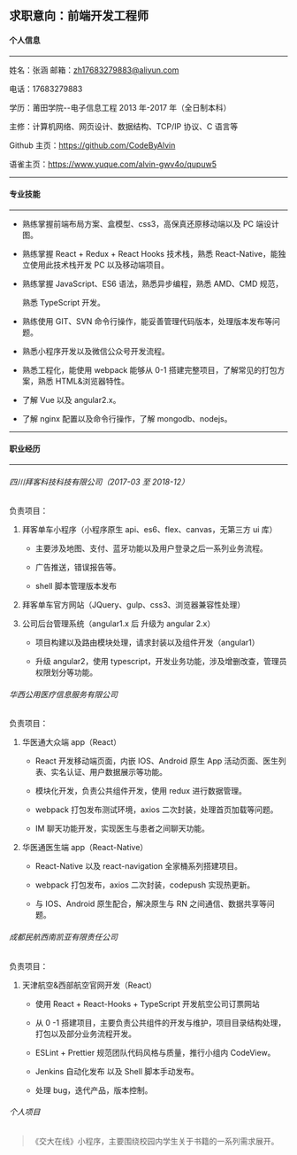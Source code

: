 ## 求职意向：前端开发工程师

#### 个人信息

---

姓名：张涵 邮箱：zh17683279883@aliyun.com

电话：17683279883

学历：莆田学院--电子信息工程 2013 年-2017 年（全日制本科）

主修：计算机网络、网页设计、数据结构、TCP/IP 协议、C 语言等

Github 主页：https://github.com/CodeByAlvin

语雀主页：https://www.yuque.com/alvin-gwv4o/qupuw5

---

#### 专业技能

---

- 熟练掌握前端布局方案、盒模型、css3，高保真还原移动端以及 PC 端设计图。

- 熟练掌握 React + Redux + React Hooks 技术栈，熟悉 React-Native，能独立使用此技术栈开发 PC 以及移动端项目。

- 熟练掌握 JavaScript、ES6 语法，熟悉异步编程，熟悉 AMD、CMD 规范，

  熟悉 TypeScript 开发。

- 熟练使用 GIT、SVN 命令行操作，能妥善管理代码版本，处理版本发布等问题。

- 熟悉小程序开发以及微信公众号开发流程。

- 熟悉工程化，能使用 webpack 能够从 0-1 搭建完整项目，了解常见的打包方案，熟悉 HTML&浏览器特性。

- 了解 Vue 以及 angular2.x。

- 了解 nginx 配置以及命令行操作，了解 mongodb、nodejs。

---

#### 职业经历

---

###### 四川拜客科技科技有限公司（2017-03 至 2018-12）

负责项目：

1. 拜客单车小程序（小程序原生 api、es6、flex、canvas，无第三方 ui 库）

   - 主要涉及地图、支付、蓝牙功能以及用户登录之后一系列业务流程。

   - 广告推送，错误报告等。

   - shell 脚本管理版本发布

2. 拜客单车官方网站（JQuery、gulp、css3、浏览器兼容性处理）

3. 公司后台管理系统（angular1.x 后 升级为 angular 2.x）

   - 项目构建以及路由模块处理，请求封装以及组件开发（angular1）

   - 升级 angular2，使用 typescript，开发业务功能，涉及增删改查，管理员权限划分等功能。

###### 华西公用医疗信息服务有限公司

负责项目：

1. 华医通大众端 app（React）

   - React 开发移动端页面，内嵌 IOS、Android 原生 App 活动页面、医生列表、实名认证、用户数据展示等功能。

   - 模块化开发，负责公共组件开发，使用 redux 进行数据管理。

   - webpack 打包发布测试环境，axios 二次封装，处理首页加载等问题。

   - IM 聊天功能开发，实现医生与患者之间聊天功能。

2. 华医通医生端 app（React-Native）

   - React-Native 以及 react-navigation 全家桶系列搭建项目。

   - webpack 打包发布，axios 二次封装，codepush 实现热更新。

   - 与 IOS、Android 原生配合，解决原生与 RN 之间通信、数据共享等问题。

###### 成都民航西南凯亚有限责任公司

负责项目：

1. 天津航空&西部航空官网开发（React）

   - 使用 React + React-Hooks + TypeScript 开发航空公司订票网站

   - 从 0 -1 搭建项目，主要负责公共组件的开发与维护，项目目录结构处理，打包以及部分业务流程开发。

   - ESLint + Prettier 规范团队代码风格与质量，推行小组内 CodeView。

   - Jenkins 自动化发布 以及 Shell 脚本手动发布。

   - 处理 bug，迭代产品，版本控制。

###### 个人项目

> 《交大在线》小程序，主要围绕校园内学生关于书籍的一系列需求展开。
